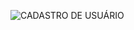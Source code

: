 
![CADASTRO DE USUÁRIO](https://github.com/llorranyamorim-cpu/portifólio-qa-testes-manuais/3_Evidências/CT001.cadastro_realizado_com_sucesso.png)


